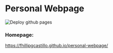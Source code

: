 # Personal Webpage

![Deploy github pages](https://github.com/fhillipgcastillo/personal-webpage/workflows/Deploy%20github%20pages/badge.svg?branch=master)

### Homepage: 
https://fhillipgcastillo.github.io/personal-webpage/



